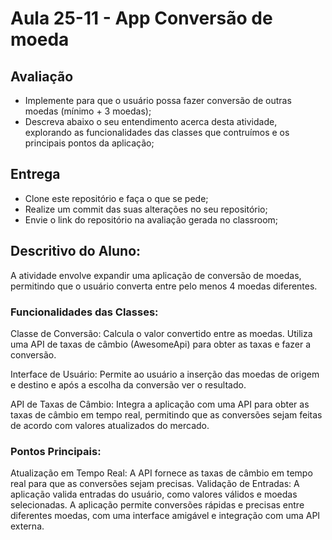 # Aula 25-11 - App Conversão de moeda

## Avaliação

* Implemente para que o usuário possa fazer conversão de outras moedas (mínimo + 3 moedas);
* Descreva abaixo o seu entendimento acerca desta atividade, explorando as funcionalidades das classes que contruímos e os principais pontos da aplicação;

## Entrega

* Clone este repositório e faça o que se pede;
* Realize um commit das suas alterações no seu repositório;
* Envie o link do repositório na avaliação gerada no classroom;

## Descritivo do Aluno:

A atividade envolve expandir uma aplicação de conversão de moedas, permitindo que o usuário converta entre pelo menos 4 moedas diferentes.

### Funcionalidades das Classes:
Classe de Conversão: Calcula o valor convertido entre as moedas. Utiliza uma API de taxas de câmbio (AwesomeApi) para obter as taxas e fazer a conversão.

Interface de Usuário: Permite ao usuário a inserção das moedas de origem e destino e após a escolha da conversão ver o resultado.

API de Taxas de Câmbio: Integra a aplicação com uma API para obter as taxas de câmbio em tempo real, permitindo que as conversões sejam feitas de acordo com valores atualizados do mercado.

### Pontos Principais:
Atualização em Tempo Real: A API fornece as taxas de câmbio em tempo real para que as conversões sejam precisas.
Validação de Entradas: A aplicação valida entradas do usuário, como valores válidos e moedas selecionadas.
A aplicação permite conversões rápidas e precisas entre diferentes moedas, com uma interface amigável e integração com uma API externa.
